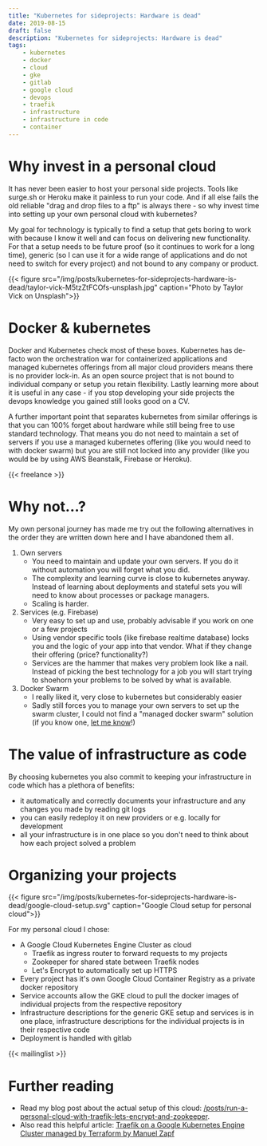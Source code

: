```yaml
---
title: "Kubernetes for sideprojects: Hardware is dead"
date: 2019-08-15
draft: false
description: "Kubernetes for sideprojects: Hardware is dead"
tags:
    - kubernetes
    - docker
    - cloud
    - gke
    - gitlab
    - google cloud
    - devops
    - traefik
    - infrastructure
    - infrastructure in code
    - container
---
```


# Why invest in a personal cloud
It has never been easier to host your personal side projects. Tools like surge.sh or Heroku make it painless to run your code. And if all else fails the old reliable "drag and drop files to a ftp" is always there - so why invest time into setting up your own personal cloud with kubernetes?

My goal for technology is typically to find a setup that gets boring to work with because I know it well and can focus on delivering new functionality. For that a setup needs to be future proof (so it continues to work for a long time), generic (so I can use it for a wide range of applications and do not need to switch for every project) and not bound to any company or product.

{{< figure src="/img/posts/kubernetes-for-sideprojects-hardware-is-dead/taylor-vick-M5tzZtFCOfs-unsplash.jpg" caption="Photo by Taylor Vick on Unsplash">}}

# Docker & kubernetes
Docker and Kubernetes check most of these boxes. Kubernetes has de-facto won the orchestration war for containerized applications and managed kubernetes offerings from all major cloud providers means there is no provider lock-in. As an open source project that is not bound to individual company or setup you retain flexibility. Lastly learning more about it is useful in any case - if you stop developing your side projects the devops knowledge you gained still looks good on a CV.

A further important point that separates kubernetes from similar offerings is that you can 100% forget about hardware while still being free to use standard technology. That means you do not need to maintain a set of servers if you use a managed kubernetes offering (like you would need to with docker swarm) but you are still not locked into any provider (like you would be by using AWS Beanstalk, Firebase or Heroku).

{{< freelance >}}

# Why not...?
My own personal journey has made me try out the following alternatives in the order they are written down here and I have abandoned them all.

1. Own servers
    - You need to maintain and update your own servers. If you do it without automation you will forget what you did.
    - The complexity and learning curve is close to kubernetes anyway. Instead of learning about deployments and stateful sets you will need to know about processes or package managers.
    - Scaling is harder.
2. Services (e.g. Firebase)
    - Very easy to set up and use, probably advisable if you work on one or a few projects
    - Using vendor specific tools (like firebase realtime database) locks you and the logic of your app into that vendor. What if they change their offering (price? functionality?)
    - Services are the hammer that makes very problem look like a nail. Instead of picking the best technology for a job you will start trying to shoehorn your problems to be solved by what is available.
3. Docker Swarm
    - I really liked it, very close to kubernetes but considerably easier
    - Sadly still forces you to manage your own servers to set up the swarm cluster, I could not find a "managed docker swarm" solution (if you know one, <a href="mailto:pheltweg@gmail.com">let me know</a>!)

# The value of infrastructure as code
By choosing kubernetes you also commit to keeping your infrastructure in code which has a plethora of benefits:

- it automatically and correctly documents your infrastructure and any changes you made by reading git logs
- you can easily redeploy it on new providers or e.g. locally for development
- all your infrastructure is in one place so you don't need to think about how each project solved a problem

# Organizing your projects
{{< figure src="/img/posts/kubernetes-for-sideprojects-hardware-is-dead/google-cloud-setup.svg" caption="Google Cloud setup for personal cloud">}}

For my personal cloud I chose:

- A Google Cloud Kubernetes Engine Cluster as cloud
  - Traefik as ingress router to forward requests to my projects
  - Zookeeper for shared state between Traefik nodes
  - Let's Encrypt to automatically set up HTTPS
- Every project has it's own Google Cloud Container Registry as a private docker repository
- Service accounts allow the GKE cloud to pull the docker images of individual projects from the respective repository
- Infrastructure descriptions for the generic GKE setup and services is in one place, infrastructure descriptions for the individual projects is in their respective code
- Deployment is handled with gitlab

{{< mailinglist >}}

# Further reading
- Read my blog post about the actual setup of this cloud: [/posts/run-a-personal-cloud-with-traefik-lets-encrypt-and-zookeeper](/posts/run-a-personal-cloud-with-traefik-lets-encrypt-and-zookeeper).
- Also read this helpful article: [Traefik on a Google Kubernetes Engine Cluster managed by Terraform by Manuel Zapf](https://medium.com/google-cloud/traefik-on-a-google-kubernetes-engine-cluster-managed-by-terraform-ad871be8ee26)